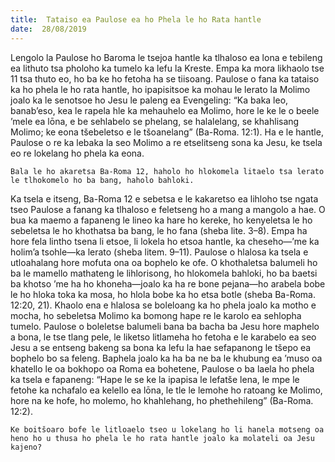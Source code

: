 ```yaml
---
title:  Tataiso ea Paulose ea ho Phela le ho Rata hantle
date:  28/08/2019
---
```


Lengolo la Paulose ho Baroma le tsejoa hantle ka tlhaloso ea lona e tebileng ea lithuto tsa pholoho ka tumelo ka lefu la Kreste. Empa ka mora likhaolo tse 11 tsa thuto eo, ho ba ke ho fetoha ha se tiisoang. Paulose o fana ka tataiso ka ho phela le ho rata hantle, ho ipapisitsoe ka mohau le lerato la Molimo joalo ka le senotsoe ho Jesu le paleng ea Evengeling: “Ka baka leo, banab’eso, kea le rapela hle ka mehauhelo ea Molimo, hore le ke le o beele ’mele ea lōna, e be sehlabelo se phelang, se halalelang, se khahlisang Molimo; ke eona tšebeletso e le tšoanelang” (Ba-Roma. 12:1). Ha e le hantle, Paulose o re ka lebaka la seo Molimo a re etselitseng sona ka Jesu, ke tsela eo re lokelang ho phela ka eona.

`Bala le ho akaretsa Ba-Roma 12, haholo ho hlokomela litaelo tsa lerato le tlhokomelo ho ba bang, haholo bahloki.`

Ka tsela e itseng, Ba-Roma 12 e sebetsa e le kakaretso ea lihloho tse ngata tseo Paulose a fanang ka tlhaloso e feletseng ho a mang a mangolo a hae. O bua ka maemo a fapaneng le lineo ka hare ho kereke, ho kenyeletsa le ho sebeletsa le ho khothatsa ba bang, le ho fana (sheba lite. 3–8). Empa ha hore fela lintho tsena li etsoe, li lokela ho etsoa hantle, ka cheseho—’me ka holim’a tsohle—ka lerato (sheba litem. 9–11). Paulose o hlalosa ka tsela e utloahalang hore mofuta ona oa bophelo ke ofe. O khothaletsa balumeli ho ba le mamello mathateng le lihlorisong, ho hlokomela bahloki, ho ba baetsi ba khotso ’me ha ho khoneha—joalo ka ha re bone pejana—ho arabela bobe le ho hloka toka ka mosa, ho hlola bobe ka ho etsa botle (sheba Ba-Roma. 12:20, 21). Khaolo ena e hlalosa se boleloang ka ho phela joalo ka motho e mocha, ho sebeletsa Molimo ka bomong hape re le karolo ea sehlopha tumelo. Paulose o boleletse balumeli bana ba bacha ba Jesu hore maphelo a bona, le tse tlang pele, le liketso litlameha ho fetoha e le karabelo ea seo Jesu a se entseng bakeng sa bona ka lefu la hae sefapanong le tšepo ea bophelo bo sa feleng. Baphela joalo ka ha ba ne ba le khubung ea ’muso oa khatello le oa bokhopo oa Roma ea bohetene, Paulose o ba laela ho phela ka tsela e fapaneng: “Hape le se ke la ipapisa le lefatše lena, le mpe le fetohe ka nchafalo ea kelello ea lōna, le tle le lemohe ho ratoang ke Molimo, hore na ke hofe, ho molemo, ho khahlehang, ho phethehileng” (Ba-Roma. 12:2).

`Ke boitšoaro bofe le litloaelo tseo u lokelang ho li hanela motseng oa heno ho u thusa ho phela le ho rata hantle joalo ka molateli oa Jesu kajeno?`